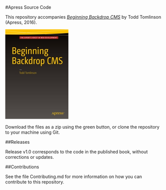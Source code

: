 #Apress Source Code

This repository accompanies [*Beginning Backdrop CMS*](http://www.apress.com/9781484219690) by Todd Tomlinson (Apress, 2016).

![Cover image](9781484219690.jpg)

Download the files as a zip using the green button, or clone the repository to your machine using Git.

##Releases

Release v1.0 corresponds to the code in the published book, without corrections or updates.

##Contributions

See the file Contributing.md for more information on how you can contribute to this repository.
